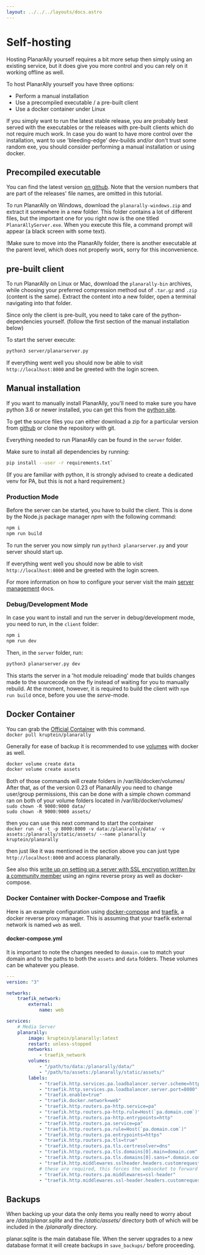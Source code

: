 ```yaml
---
layout: ../../../layouts/docs.astro
---
```


# Self-hosting

Hosting PlanarAlly yourself requires a bit more setup then simply using an existing service, but it does give you more control and you can rely on it working offline as well.

To host PlanarAlly yourself you have three options:

-   Perform a manual installation
-   Use a precompiled executable / a pre-built client
-   Use a docker container under Linux

If you simply want to run the latest stable release, you are probably best served with the executables or the releases with pre-built clients which do not require much work.
In case you do want to have more control over the installation, want to use 'bleeding-edge' dev-builds and/or don't trust some random exe, you should consider performing a manual installation or using docker.

## Precompiled executable

You can find the latest version [on github](https://github.com/Kruptein/PlanarAlly/releases/).
Note that the version numbers that are part of the releases' file names, are omitted in this tutorial.

To run PlanarAlly on Windows, download the `planarally-windows.zip` and extract it somewhere in a new folder.
This folder contains a lot of different files, but the important one for you right now is the one titled `PlanarAllyServer.exe`.
When you execute this file, a command prompt will appear (a black screen with some text).

!Make sure to move into the PlanarAlly folder, there is another executable at the parent level, which does not properly work, sorry for this inconvenience.

## pre-built client

To run PlanarAlly on Linux or Mac, download the `planarally-bin` archives, while choosing your preferred compression method out of `.tar.gz` and `.zip` (content is the same). Extract the content into a new folder, open a terminal navigating into that folder.

Since only the client is pre-built, you need to take care of the python-dependencies yourself. (follow the first section of the manual installation below)

To start the server execute:

```bash
python3 server/planarserver.py
```

If everything went well you should now be able to visit `http://localhost:8000` and be greeted with the login screen.

## Manual installation

If you want to manually install PlanarAlly, you'll need to make sure you have python 3.6 or newer installed, you can get this from the [python site](https://www.python.org/downloads/).

To get the source files you can either download a zip for a particular version from [github](https://github.com/Kruptein/PlanarAlly/releases/) or
clone the repository with git.

Everything needed to run PlanarAlly can be found in the `server` folder.

Make sure to install all dependencies by running:

```bash
pip install --user -r requirements.txt`
```

(If you are familiar with python, it is strongly advised to create a dedicated venv for PA, but this is not a hard requirement.)

### Production Mode

Before the server can be started, you have to build the client.
This is done by the Node.js package manager _npm_ with the following command:

```bash
npm i
npm run build
```

To run the server you now simply run `python3 planarserver.py` and your server should start up.

If everything went well you should now be able to visit `http://localhost:8000` and be greeted with the login screen.

For more information on how to configure your server visit the main [server management](/docs/server/management/) docs.

### Debug/Development Mode

In case you want to install and run the server in debug/development mode, you need to run, in the `client` folder:

```bash
npm i
npm run dev
```

Then, in the `server` folder, run:

```bash
python3 planarserver.py dev
```

This starts the server in a 'hot module reloading' mode that builds changes made to the sourcecode on the fly instead of waiting for you to manually rebuild.
At the moment, however, it is required to build the client with `npm run build` once, before you use the _serve_-mode.

## Docker Container

You can grab the [Official Container](https://hub.docker.com/r/kruptein/planarally) with this command.  
`docker pull kruptein/planarally`

Generally for ease of backup it is recommended to use [volumes](https://docs.docker.com/storage/volumes/) with docker as well.

```bash
docker volume create data
docker volume create assets
```

Both of those commands will create folders in /var/lib/docker/volumes/
After that, as of the version 0.23 of PlanarAlly you need to change user/group permissions, this can be done with a simple chown command ran on both of your volume folders located in /var/lib/docker/volumes/  
`sudo chown -R 9000:9000 data/`  
`sudo chown -R 9000:9000 assets/`

then you can use this next command to start the container  
`docker run -d -t -p 8000:8000 -v data:/planarally/data/ -v assets:/planarally/static/assets/ --name planarally kruptein/planarally`

then just like it was mentioned in the section above you can just type `http://localhost:8000` and access planarally.

See also this [write up on setting up a server with SSL encryption written by a community member](https://github.com/edmael/selfhosted-planarally) using an nginx reverse proxy as well as docker-compose.

### Docker Container with Docker-Compose and Traefik

Here is an example configuration using [docker-compose](https://docs.docker.com/compose/) and
[traefik](https://containo.us/traefik/), a docker reverse proxy manager. This is assuming that your
traefik external network is named `web` as well.

#### docker-compose.yml

It is important to note the changes needed to `domain.com` to match your domain and to the paths to both
the `assets` and `data` folders. These volumes can be whatever you please.

```yaml
---
version: "3"

networks:
    traefik_network:
        external:
            name: web

services:
    # Media Server
    planarally:
        image: kruptein/planarally:latest
        restart: unless-stopped
        networks:
            - traefik_network
        volumes:
            - "/path/to/data:/planarally/data/"
            - "/path/to/assets:/planarally/static/assets/"
        labels:
            - "traefik.http.services.pa.loadbalancer.server.scheme=http"
            - "traefik.http.services.pa.loadbalancer.server.port=8000"
            - "traefik.enable=true"
            - "traefik.docker.network=web"
            - "traefik.http.routers.pa-http.service=pa"
            - "traefik.http.routers.pa-http.rule=Host(`pa.domain.com`)"
            - "traefik.http.routers.pa-http.entrypoints=http"
            - "traefik.http.routers.pa.service=pa"
            - "traefik.http.routers.pa.rule=Host(`pa.domain.com`)"
            - "traefik.http.routers.pa.entrypoints=https"
            - "traefik.http.routers.pa.tls=true"
            - "traefik.http.routers.pa.tls.certresolver=dns"
            - "traefik.http.routers.pa.tls.domains[0].main=domain.com"
            - "traefik.http.routers.pa.tls.domains[0].sans=*.domain.com"
            - "traefik.http.middlewares.sslheader.headers.customrequestheaders.X-Forwarded-Proto=https"
            # these are required, this forces the websocket to forward over https
            - "traefik.http.routers.pa.middlewares=ssl-header"
            - "traefik.http.middlewares.ssl-header.headers.customrequestheaders.X-Forwarded-Proto=https"
```

## Backups

When backing up your data the only items you really need to worry about are _/data/planar.sqlite_ and the _/static/assets/_ directory both of which will be included in the _/planarally_ directory.

planar.sqlite is the main database file. When the server upgrades to a new database format it will create backups in `save_backups/` before proceeding.
